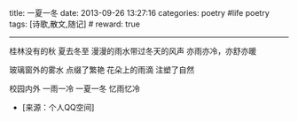 title: 一夏一冬
date: 2013-09-26 13:27:16
categories: poetry #life poetry
tags: [诗歌,散文,随记]  # <!--more-->
reward: true

---

桂林没有的秋
夏去冬至
漫漫的雨水带过冬天的风声
亦雨亦冷，亦舒亦暖

<!--more-->

玻璃窗外的雾水
点缀了繁艳
花朵上的雨滴
注塑了自然


校园内外
一雨一冷
一夏一冬
忆雨忆冷


- [来源：个人QQ空间]